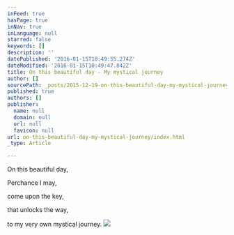 ```yaml
---
inFeed: true
hasPage: true
inNav: true
inLanguage: null
starred: false
keywords: []
description: ''
datePublished: '2016-01-15T10:49:55.274Z'
dateModified: '2016-01-15T10:49:47.842Z'
title: On this beautiful day - My mystical journey
author: []
sourcePath: _posts/2015-12-19-on-this-beautiful-day-my-mystical-journey.md
published: true
authors: []
publisher:
  name: null
  domain: null
  url: null
  favicon: null
url: on-this-beautiful-day-my-mystical-journey/index.html
_type: Article

---
```

On this beautiful day, 

Perchance I may, 

come upon the key, 

that unlocks the way, 

to my very own
mystical journey.
![](https://s3-us-west-2.amazonaws.com/the-grid-img/p/d2c9ed493f4576fdf0669e6be72927875ec4da6b.jpg)